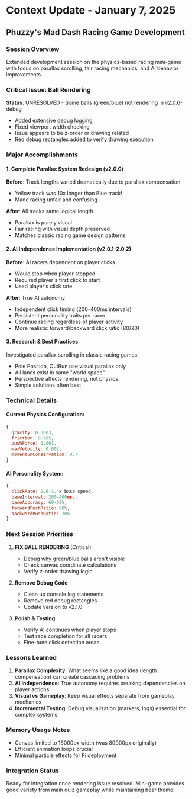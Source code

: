 # Context Update - January 7, 2025
## Phuzzy's Mad Dash Racing Game Development

### Session Overview
Extended development session on the physics-based racing mini-game with focus on parallax scrolling, fair racing mechanics, and AI behavior improvements.

### Critical Issue: Ball Rendering
**Status**: UNRESOLVED - Some balls (green/blue) not rendering in v2.0.6-debug
- Added extensive debug logging
- Fixed viewport width checking 
- Issue appears to be z-order or drawing related
- Red debug rectangles added to verify drawing execution

### Major Accomplishments

#### 1. Complete Parallax System Redesign (v2.0.0)
**Before**: Track lengths varied dramatically due to parallax compensation
- Yellow track was 10x longer than Blue track!
- Made racing unfair and confusing

**After**: All tracks same logical length
- Parallax is purely visual
- Fair racing with visual depth preserved
- Matches classic racing game design patterns

#### 2. AI Independence Implementation (v2.0.1-2.0.2)
**Before**: AI racers dependent on player clicks
- Would stop when player stopped
- Required player's first click to start
- Used player's click rate

**After**: True AI autonomy
- Independent click timing (200-400ms intervals)
- Persistent personality traits per racer
- Continue racing regardless of player activity
- More realistic forward/backward click ratio (80/20)

#### 3. Research & Best Practices
Investigated parallax scrolling in classic racing games:
- Pole Position, OutRun use visual parallax only
- All lanes exist in same "world space"
- Perspective affects rendering, not physics
- Simple solutions often best

### Technical Details

#### Current Physics Configuration:
```javascript
{
  gravity: 0.0003,
  friction: 0.985,
  pushForce: 0.001,
  maxVelocity: 0.002,
  momentumConservation: 0.7
}
```

#### AI Personality System:
```javascript
{
  clickRate: 0.6-1.4x base speed,
  baseInterval: 200-400ms,
  baseAccuracy: 60-90%,
  forwardPushRatio: 80%,
  backwardPushRatio: 20%
}
```

### Next Session Priorities

1. **FIX BALL RENDERING** (Critical)
   - Debug why green/blue balls aren't visible
   - Check canvas coordinate calculations
   - Verify z-order drawing logic

2. **Remove Debug Code**
   - Clean up console.log statements
   - Remove red debug rectangles
   - Update version to v2.1.0

3. **Polish & Testing**
   - Verify AI continues when player stops
   - Test race completion for all racers
   - Fine-tune click detection areas

### Lessons Learned

1. **Parallax Complexity**: What seems like a good idea (length compensation) can create cascading problems
2. **AI Independence**: True autonomy requires breaking dependencies on player actions
3. **Visual vs Gameplay**: Keep visual effects separate from gameplay mechanics
4. **Incremental Testing**: Debug visualization (markers, logs) essential for complex systems

### Memory Usage Notes
- Canvas limited to 16000px width (was 80000px originally)
- Efficient animation loops crucial
- Minimal particle effects for Pi deployment

### Integration Status
Ready for integration once rendering issue resolved. Mini-game provides good variety from main quiz gameplay while maintaining bear theme.